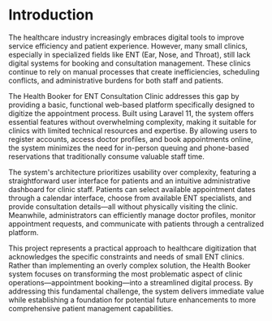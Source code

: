 # Introduction

The healthcare industry increasingly embraces digital tools to improve service efficiency and patient experience. However, many small clinics, especially in specialized fields like ENT (Ear, Nose, and Throat), still lack digital systems for booking and consultation management. These clinics continue to rely on manual processes that create inefficiencies, scheduling conflicts, and administrative burdens for both staff and patients.

The Health Booker for ENT Consultation Clinic addresses this gap by providing a basic, functional web-based platform specifically designed to digitize the appointment process. Built using Laravel 11, the system offers essential features without overwhelming complexity, making it suitable for clinics with limited technical resources and expertise. By allowing users to register accounts, access doctor profiles, and book appointments online, the system minimizes the need for in-person queuing and phone-based reservations that traditionally consume valuable staff time.

The system's architecture prioritizes usability over complexity, featuring a straightforward user interface for patients and an intuitive administrative dashboard for clinic staff. Patients can select available appointment dates through a calendar interface, choose from available ENT specialists, and provide consultation details—all without physically visiting the clinic. Meanwhile, administrators can efficiently manage doctor profiles, monitor appointment requests, and communicate with patients through a centralized platform.

This project represents a practical approach to healthcare digitization that acknowledges the specific constraints and needs of small ENT clinics. Rather than implementing an overly complex solution, the Health Booker system focuses on transforming the most problematic aspect of clinic operations—appointment booking—into a streamlined digital process. By addressing this fundamental challenge, the system delivers immediate value while establishing a foundation for potential future enhancements to more comprehensive patient management capabilities. 